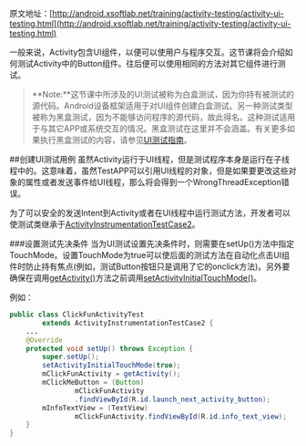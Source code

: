 原文地址：[http://android.xsoftlab.net/training/activity-testing/activity-ui-testing.html](http://android.xsoftlab.net/training/activity-testing/activity-ui-testing.html)

一般来说，Activity包含UI组件，以便可以使用户与程序交互。这节课将会介绍如何测试Activity中的Button组件。往后便可以使用相同的方法对其它组件进行测试。

> **Note:**这节课中所涉及的UI测试被称为白盒测试，因为你持有被测试的源代码。Android设备框架适用于对UI组件创建白盒测试。另一种测试类型被称为黑盒测试，因为不能够访问程序的源代码，故此得名。这种测试适用于与其它APP或系统交互的情况。黑盒测试在这里并不会涵盖。有关更多如果执行黑盒测试的内容，请参见[UI测试指南](http://android.xsoftlab.net/tools/testing/testing_ui.html)。

##创建UI测试用例
虽然Activity运行于UI线程，但是测试程序本身是运行在子线程中的。这意味着，虽然TestAPP可以引用UI线程的对象，但是如果要更改这些对象的属性或者发送事件给UI线程，那么将会得到一个WrongThreadException错误。

为了可以安全的发送Intent到Activity或者在UI线程中运行测试方法，开发者可以使测试类继承于[ActivityInstrumentationTestCase2](http://android.xsoftlab.net/reference/android/test/ActivityInstrumentationTestCase2.html)。

###设置测试先决条件
当为UI测试设置先决条件时，则需要在setUp()方法中指定TouchMode。设置TouchMode为true可以使后面的测试方法在自动化点击UI组件时防止持有焦点(例如，测试Button按钮只是调用了它的onclick方法)。另外要确保在调用[getActivity()](http://android.xsoftlab.net/reference/android/test/ActivityInstrumentationTestCase2.html#getActivity())方法之前调用[setActivityInitialTouchMode()](http://android.xsoftlab.net/reference/android/test/ActivityInstrumentationTestCase2.html#setActivityInitialTouchMode(boolean))。

例如：
```java
public class ClickFunActivityTest
        extends ActivityInstrumentationTestCase2 {
    ...
    @Override
    protected void setUp() throws Exception {
        super.setUp();
        setActivityInitialTouchMode(true);
        mClickFunActivity = getActivity();
        mClickMeButton = (Button) 
                mClickFunActivity
                .findViewById(R.id.launch_next_activity_button);
        mInfoTextView = (TextView) 
                mClickFunActivity.findViewById(R.id.info_text_view);
    }
}

```

